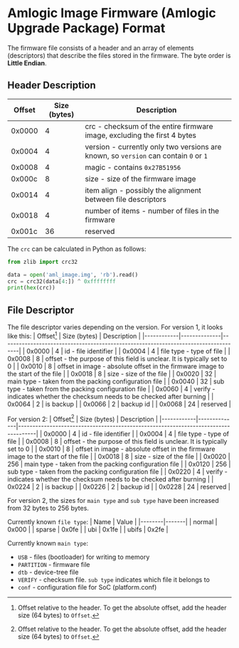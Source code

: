 <!--- SPDX-License-Identifier: GPL-2.0 OR MIT -->

# Amlogic Image Firmware (Amlogic Upgrade Package) Format

The firmware file consists of a header and an array of elements (descriptors) that describe the files stored in the firmware.
The byte order is **Little Endian**.

## Header Description

| Offset | Size (bytes) | Description                                                                             |
|--------|--------------|-----------------------------------------------------------------------------------------|
| 0x0000 | 4            | crc - checksum of the entire firmware image, excluding the first 4 bytes                |
| 0x0004 | 4            | version - currently only two versions are known, so `version` can contain `0` or `1`    |
| 0x0008 | 4            | magic - contains `0x27B51956`                                                           |
| 0x000c | 8            | size - size of the firmware image                                                       |
| 0x0014 | 4            | item align - possibly the alignment between file descriptors                            |
| 0x0018 | 4            | number of items - number of files in the firmware                                       |
| 0x001c | 36           | reserved                                                                                |

The `crc` can be calculated in Python as follows:

```python
from zlib import crc32

data = open('aml_image.img', 'rb').read()
crc = crc32(data[4:]) ^ 0xffffffff
print(hex(crc))
```

## File Descriptor

The file descriptor varies depending on the version. For version 1, it looks like this:
| Offset[^1] | Size (bytes) | Description                                                                        |
|------------|--------------|------------------------------------------------------------------------------------|
| 0x0000     | 4            | id - file identifier                                                               |
| 0x0004     | 4            | file type - type of file                                                           |
| 0x0008     | 8            | offset - the purpose of this field is unclear. It is typically set to 0             |
| 0x0010     | 8            | offset in image - absolute offset in the firmware image to the start of the file   |
| 0x0018     | 8            | size - size of the file                                                            |
| 0x0020     | 32           | main type - taken from the packing configuration file                              |
| 0x0040     | 32           | sub type - taken from the packing configuration file                               |
| 0x0060     | 4            | verify - indicates whether the checksum needs to be checked after burning          |
| 0x0064     | 2            | is backup                                                                          |
| 0x0066     | 2            | backup id                                                                          |
| 0x0068     | 24           | reserved                                                                           |

For version 2:
| Offset[^1] | Size (bytes) | Description                                                                        |
|------------|--------------|------------------------------------------------------------------------------------|
| 0x0000     | 4            | id - file identifier                                                               |
| 0x0004     | 4            | file type - type of file                                                           |
| 0x0008     | 8            | offset - the purpose of this field is unclear. It is typically set to 0            |
| 0x0010     | 8            | offset in image - absolute offset in the firmware image to the start of the file   |
| 0x0018     | 8            | size - size of the file                                                            |
| 0x0020     | 256          | main type - taken from the packing configuration file                              |
| 0x0120     | 256          | sub type - taken from the packing configuration file                               |
| 0x0220     | 4            | verify - indicates whether the checksum needs to be checked after burning          |
| 0x0224     | 2            | is backup                                                                          |
| 0x0226     | 2            | backup id                                                                          |
| 0x0228     | 24           | reserved                                                                           |

[^1]: Offset relative to the header. To get the absolute offset, add the header size (64 bytes) to `Offset`.

For version 2, the sizes for `main type` and `sub type` have been increased from 32 bytes to 256 bytes.

Currently known `file type`:
| Name   | Value |
|--------|-------|
| normal | 0x000 |
| sparse | 0x0fe |
| ubi    | 0x1fe |
| ubifs  | 0x2fe |

Currently known `main type`:

- `USB` - files (bootloader) for writing to memory
- `PARTITION` - firmware file
- `dtb` - device-tree file
- `VERIFY` - checksum file. `sub type` indicates which file it belongs to
- `conf` - configuration file for SoC (platform.conf)
